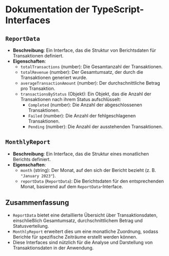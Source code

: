 # Dokumentation der TypeScript-Interfaces

## `ReportData`
- **Beschreibung**: Ein Interface, das die Struktur von Berichtsdaten für Transaktionen definiert.
- **Eigenschaften**:
  - `totalTransactions` (number): Die Gesamtanzahl der Transaktionen.
  - `totalRevenue` (number): Der Gesamtumsatz, der durch die Transaktionen generiert wurde.
  - `averageTransactionAmount` (number): Der durchschnittliche Betrag pro Transaktion.
  - `transactionsByStatus` (Objekt): Ein Objekt, das die Anzahl der Transaktionen nach ihrem Status aufschlüsselt:
    - `Completed` (number): Die Anzahl der abgeschlossenen Transaktionen.
    - `Failed` (number): Die Anzahl der fehlgeschlagenen Transaktionen.
    - `Pending` (number): Die Anzahl der ausstehenden Transaktionen.

## `MonthlyReport`
- **Beschreibung**: Ein Interface, das die Struktur eines monatlichen Berichts definiert.
- **Eigenschaften**:
  - `month` (string): Der Monat, auf den sich der Bericht bezieht (z. B. `"January 2023"`).
  - `reportData` (`ReportData`): Die Berichtsdaten für den entsprechenden Monat, basierend auf dem `ReportData`-Interface.

## Zusammenfassung
- `ReportData` bietet eine detaillierte Übersicht über Transaktionsdaten, einschließlich Gesamtumsatz, durchschnittlichem Betrag und Statusverteilung.
- `MonthlyReport` erweitert dies um eine monatliche Zuordnung, sodass Berichte für spezifische Zeiträume erstellt werden können.
- Diese Interfaces sind nützlich für die Analyse und Darstellung von Transaktionsdaten in der Anwendung.